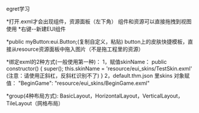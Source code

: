 egret学习

*打开.exml才会出现组件，资源面板（左下角）
 组件和资源可以直接拖拽到视图使用
 *右键--新建EUI组件
 
*public myButton:eui.Button;(复制自定义，粘贴)
 button上的皮肤快捷模板，直接从resource资源面板中拖入图片（不是拖工程里的资源）

*绑定exml的2种方式(一般使用第一种)：
    1，赋值skinName：
    public constructor() {
        super();
        this.skinName = 'resource/eui_skins/TestSkin.exml'
        (注意：请使用正斜杠，反斜杠识别不了)
    }
    2，default.thm.json 里skins 对象赋值：
        "BeginGame": "resource/eui_skins/BeginGame.exml"

*group(4种布局方式):
    BasicLayout，HorizontalLayout，VerticalLayout，TileLayout（网格布局）